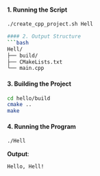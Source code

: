 

#### 1. Running the Script
```bash
./create_cpp_project.sh Hell

#### 2. Output Structure
```bash
Hell/
├── build/
├── CMakeLists.txt
└── main.cpp
```

#### 3. Building the Project
```bash
cd hello/build
cmake ..
make
```

#### 4. Running the Program
```bash
./Hell
```
**Output**:
```
Hello, Hell!
```





